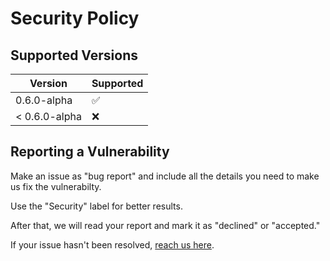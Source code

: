 # Security Policy

## Supported Versions

| Version       | Supported          |
|---------------|--------------------|
| 0.6.0-alpha   | :white_check_mark: |
| < 0.6.0-alpha | :x:                |

## Reporting a Vulnerability

Make an issue as "bug report" and include all the details you need to make us
fix the vulnerabilty. 

Use the "Security" label for better results.

After that, we will read your report and mark it as "declined" or "accepted."

If your issue hasn't been resolved, [reach us here](mailto:nicolas@fragmenta.org).
